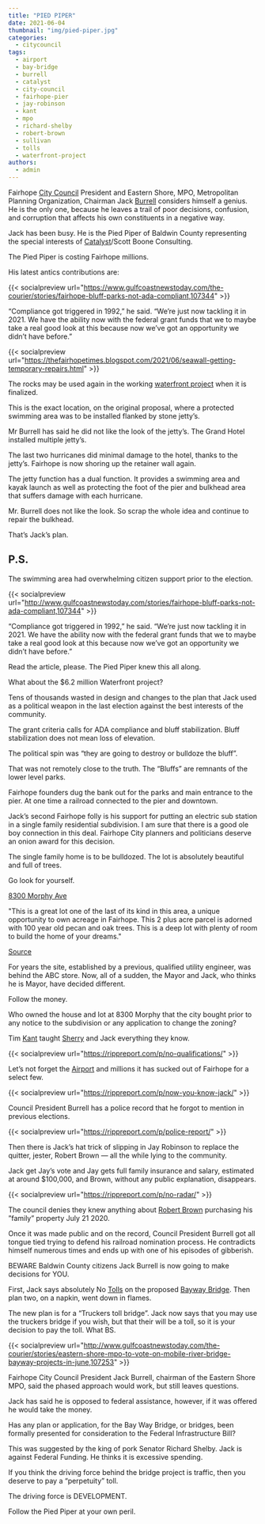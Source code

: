 ```yaml
---
title: "PIED PIPER"
date: 2021-06-04
thumbnail: "img/pied-piper.jpg"
categories: 
  - citycouncil
tags: 
  - airport
  - bay-bridge
  - burrell
  - catalyst
  - city-council
  - fairhope-pier
  - jay-robinson
  - kant
  - mpo
  - richard-shelby
  - robert-brown
  - sullivan
  - tolls
  - waterfront-project
authors: 
  - admin
---
```


Fairhope [City Council](http://rippreport.com/tag/city-council/) President and Eastern Shore, MPO, Metropolitan Planning Organization, Chairman Jack [Burrell](http://rippreport.com/tag/burrell/) considers himself a genius. He is the only one, because he leaves a trail of poor decisions, confusion, and corruption that affects his own constituents in a negative way.

Jack has been busy. He is the Pied Piper of Baldwin County representing the special interests of [Catalyst](https://rippreport.com/tag/catalyst/)/Scott Boone Consulting.

The Pied Piper is costing Fairhope millions.

His latest antics contributions are:

{{< socialpreview url="https://www.gulfcoastnewstoday.com/the-courier/stories/fairhope-bluff-parks-not-ada-compliant,107344" >}}

“Compliance got triggered in 1992,” he said. “We’re just now tackling it in 2021. We have the ability now with the federal grant funds that we to maybe take a real good look at this because now we’ve got an opportunity we didn’t have before.”

{{< socialpreview url="https://thefairhopetimes.blogspot.com/2021/06/seawall-getting-temporary-repairs.html" >}}


The rocks may be used again in the working [waterfront project](http://rippreport.com/tag/waterfront-project/) when it is finalized.

This is the exact location, on the original proposal, where a protected swimming area was to be installed flanked by stone jetty’s.

Mr Burrell has said he did not like the look of the jetty’s. The Grand Hotel installed multiple jetty’s.

The last two hurricanes did minimal damage to the hotel, thanks to the jetty’s. Fairhope is now shoring up the retainer wall again.

The jetty function has a dual function. It provides a swimming area and kayak launch as well as protecting the foot of the pier and bulkhead area that suffers damage with each hurricane.

Mr. Burrell does not like the look. So scrap the whole idea and continue to repair the bulkhead.

That’s Jack’s plan.

## P.S.

The swimming area had overwhelming citizen support prior to the election.

{{< socialpreview url="http://www.gulfcoastnewstoday.com/stories/fairhope-bluff-parks-not-ada-compliant,107344" >}}

“Compliance got triggered in 1992,” he said. “We’re just now tackling it in 2021. We have the ability now with the federal grant funds that we to maybe take a real good look at this because now we’ve got an opportunity we didn’t have before.”

Read the article, please. The Pied Piper knew this all along.

What about the $6.2 million Waterfront project?

Tens of thousands wasted in design and changes to the plan that Jack used as a political weapon in the last election against the best interests of the community.

The grant criteria calls for ADA compliance and bluff stabilization. Bluff stabilization does not mean loss of elevation.

The political spin was “they are going to destroy or bulldoze the bluff”.

That was not remotely close to the truth. The “Bluffs” are remnants of the lower level parks.

Fairhope founders dug the bank out for the parks and main entrance to the pier. At one time a railroad connected to the pier and downtown.

Jack’s second Fairhope folly is his support for putting an electric sub station in a single family residential subdivision. I am sure that there is a good ole boy connection in this deal. Fairhope City planners and politicians deserve an onion award for this decision.

The single family home is to be bulldozed. The lot is absolutely beautiful and full of trees.

Go look for yourself.

[8300 Morphy Ave](https://www.zillow.com/homedetails/8300-Morphy-Ave-Fairhope-AL-36532/72745386_zpid/)

"This is a great lot one of the last of its kind in this area, a unique opportunity to own acreage in Fairhope. This 2 plus acre parcel is adorned with 100 year old pecan and oak trees. This is a deep lot with plenty of room to build the home of your dreams."

[Source](https://www.zillow.com/homedetails/8300-Morphy-Ave-Fairhope-AL-36532/72745386_zpid/?)

For years the site, established by a previous, qualified utility engineer, was behind the ABC store. Now, all of a sudden, the Mayor and Jack, who thinks he is Mayor, have decided different.

Follow the money.

Who owned the house and lot at 8300 Morphy that the city bought prior to any notice to the subdivision or any application to change the zoning?

Tim [Kant](http://rippreport.com/tag/kant/) taught [Sherry](http://rippreport.com/tag/sullivan/) and Jack everything they know.

{{< socialpreview url="https://rippreport.com/p/no-qualifications/" >}}

Let’s not forget the [Airport](http://rippreport.com/tag/airport) and millions it has sucked out of Fairhope for a select few.

{{< socialpreview url="https://rippreport.com/p/now-you-know-jack/" >}}

Council President Burrell has a police record that he forgot to mention in previous elections.

{{< socialpreview url="https://rippreport.com/p/police-report/" >}}

Then there is Jack’s hat trick of slipping in Jay Robinson to replace the quitter, jester, Robert Brown — all the while lying to the community.

Jack get Jay’s vote and Jay gets full family insurance and salary, estimated at around $100,000, and Brown, without any public explanation, disappears.

{{< socialpreview url="https://rippreport.com/p/no-radar/" >}}

The council denies they knew anything about [Robert Brown](https://rippreport.com/tag/robert-brown/) purchasing his ”family” property July 21 2020.

Once it was made public and on the record, Council President Burrell got all tongue tied trying to defend his railroad nomination process. He contradicts himself numerous times and ends up with one of his episodes of gibberish.

BEWARE Baldwin County citizens Jack Burrell is now going to make decisions for YOU.

First, Jack says absolutely No [Tolls](https://rippreport.com/tag/tolls/) on the proposed [Bayway Bridge](https://rippreport.com/tag/bay-bridge/). Then plan two, on a napkin, went down in flames.

The new plan is for a “Truckers toll bridge”. Jack now says that you may use the truckers bridge if you wish, but that their will be a toll, so it is your decision to pay the toll. What BS.

{{< socialpreview url="http://www.gulfcoastnewstoday.com/the-courier/stories/eastern-shore-mpo-to-vote-on-mobile-river-bridge-bayway-projects-in-june,107253" >}}

Fairhope City Council President Jack Burrell, chairman of the Eastern Shore MPO, said the phased approach would work, but still leaves questions.

Jack has said he is opposed to federal assistance, however, if it was offered he would take the money.

Has any plan or application, for the Bay Way Bridge, or bridges, been formally presented for consideration to the Federal Infrastructure Bill?

This was suggested by the king of pork Senator Richard Shelby. Jack is against Federal Funding. He thinks it is excessive spending.

If you think the driving force behind the bridge project is traffic, then you deserve to pay a “perpetuity” toll.

The driving force is DEVELOPMENT.

Follow the Pied Piper at your own peril.
